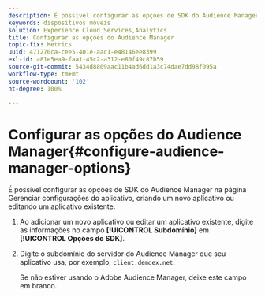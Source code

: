 ```yaml
---
description: É possível configurar as opções de SDK do Audience Manager na página Gerenciar configurações do aplicativo, criando um novo aplicativo ou editando um aplicativo existente.
keywords: dispositivos móveis
solution: Experience Cloud Services,Analytics
title: Configurar as opções do Audience Manager
topic-fix: Metrics
uuid: 471270ca-cee5-401e-aac1-e48146ee8399
exl-id: a81e5ea9-faa1-45c2-a312-e80f49c87b59
source-git-commit: 5434d8809aac11b4ad6dd1a3c74dae7dd98f095a
workflow-type: tm+mt
source-wordcount: '102'
ht-degree: 100%

---
```


# Configurar as opções do Audience Manager{#configure-audience-manager-options}

É possível configurar as opções de SDK do Audience Manager na página Gerenciar configurações do aplicativo, criando um novo aplicativo ou editando um aplicativo existente.

1. Ao adicionar um novo aplicativo ou editar um aplicativo existente, digite as informações no campo **[!UICONTROL Subdomínio]** em **[!UICONTROL Opções do SDK]**.

1. Digite o subdomínio do servidor do Audience Manager que seu aplicativo usa, por exemplo, `client.demdex.net`.

   Se não estiver usando o Adobe Audience Manager, deixe este campo em branco.
